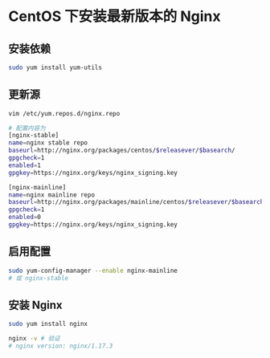# CentOS 下安装最新版本的 Nginx

## 安装依赖

```sh
sudo yum install yum-utils
```



## 更新源

```sh
vim /etc/yum.repos.d/nginx.repo

# 配置内容为
[nginx-stable]
name=nginx stable repo
baseurl=http://nginx.org/packages/centos/$releasever/$basearch/
gpgcheck=1
enabled=1
gpgkey=https://nginx.org/keys/nginx_signing.key

[nginx-mainline]
name=nginx mainline repo
baseurl=http://nginx.org/packages/mainline/centos/$releasever/$basearch/
gpgcheck=1
enabled=0
gpgkey=https://nginx.org/keys/nginx_signing.key
```



## 启用配置

```bash
sudo yum-config-manager --enable nginx-mainline
# 或 nginx-stable
```



## 安装 Nginx

```bash
sudo yum install nginx

nginx -v # 验证
# nginx version: nginx/1.17.3
```


